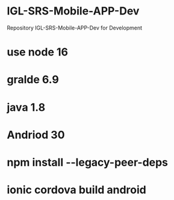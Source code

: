 # IGL-SRS-Mobile-APP-Dev
Repository IGL-SRS-Mobile-APP-Dev for Development

# use node 16
# gralde 6.9
# java 1.8
# Andriod 30
# npm install --legacy-peer-deps
# ionic cordova build android